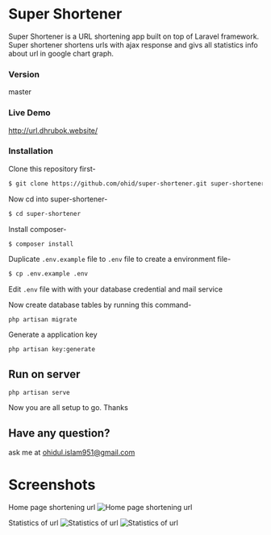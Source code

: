 # Super Shortener

Super Shortener is a URL shortening app built on top of Laravel framework. 
Super shortener shortens urls with ajax response and givs all statistics info about url in google chart graph.


### Version
master

### Live Demo
http://url.dhrubok.website/

### Installation

Clone this repository first-
```sh
$ git clone https://github.com/ohid/super-shortener.git super-shortener
```

Now cd into super-shortener-
```sh
$ cd super-shortener
```

Install composer-
```sh
$ composer install  
```

Duplicate `.env.example` file to `.env` file to create a environment file-
```sh
$ cp .env.example .env
```

Edit `.env` file with with your database credential and mail service

Now create database tables by running this command-
```
php artisan migrate
```

Generate a application key
```
php artisan key:generate
```

## Run on server
```
php artisan serve
```


Now you are all setup to go. Thanks

## Have any  question?
ask me at ohidul.islam951@gmail.com


# Screenshots

Home page shortening url
![Home page shortening url](https://i.imgur.com/qCSbYtX.png)

Statistics of url
![Statistics of url](https://i.imgur.com/IDT7iAH.png)
![Statistics of url](https://i.imgur.com/oWYNnkR.png)
